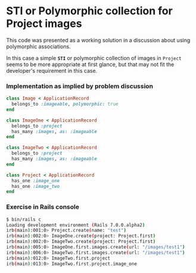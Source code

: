 # STI or Polymorphic collection for Project images

This code was presented as a working solution in a discussion about using polymorphic associations.

In this case a simple **`STI`** or polymorphic collection of images in `Project` 
seems to be more appropriate at first glance, but that may not fit the developer's 
requirement in this case.

### Implementation as implied by problem discussion

```ruby
class Image < ApplicationRecord
  belongs_to :imageable, polymorphic: true
end

class ImageOne < ApplicationRecord
  belongs_to :project
  has_many :images, as: :imageable
end

class ImageTwo < ApplicationRecord
  belongs_to :project
  has_many :images, as: :imageable
end

class Project < ApplicationRecord
  has_one :image_one
  has_one :image_two
end
```

### Exercise in Rails console
```sh
$ bin/rails c
Loading development environment (Rails 7.0.0.alpha2)
irb(main):001:0> Project.create(name: "test")
irb(main):002:0> ImageOne.create(project: Project.first)
irb(main):002:0> ImageTwo.create(project: Project.first)
irb(main):005:0> ImageOne.first.images.create(url: "/images/test1")
irb(main):006:0> ImageTwo.first.images.create(url: "/images/test1")
irb(main):012:0> ImageTwo.first.project
irb(main):013:0> ImageTwo.first.project.image_one

```
